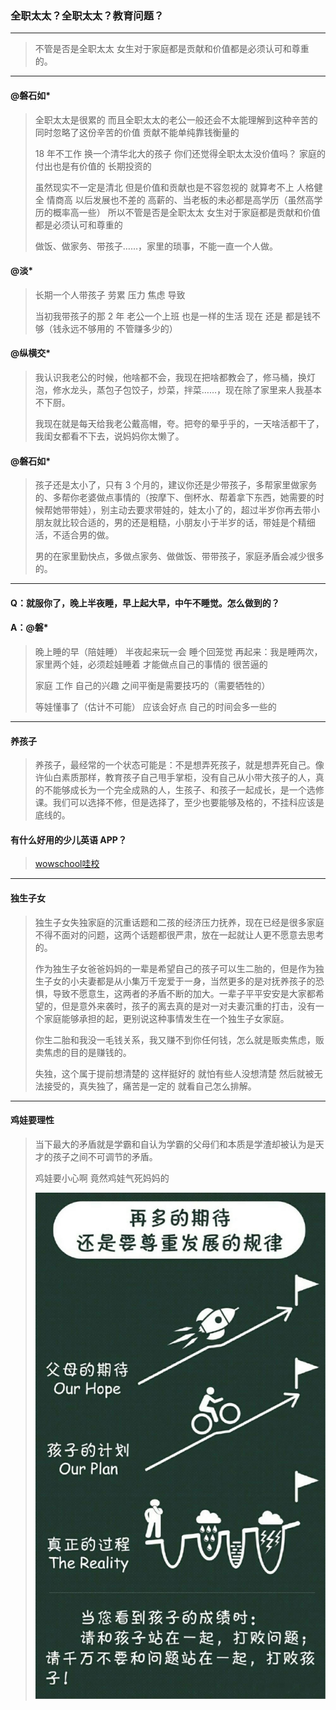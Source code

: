 ### 全职太太？全职太太？教育问题？

---
> 不管是否是全职太太 女生对于家庭都是贡献和价值都是必须认可和尊重的。
---

#### @磐石如*
> 全职太太是很累的 而且全职太太的老公一般还会不太能理解到这种辛苦的 同时忽略了这份辛苦的价值 贡献不能单纯靠钱衡量的
>
> 18 年不工作 换一个清华北大的孩子 你们还觉得全职太太没价值吗？ 家庭的付出也是有价值的 长期投资的
>
> 虽然现实不一定是清北 但是价值和贡献也是不容忽视的 就算考不上 人格健全 情商高 以后发展也不差的 高薪的、当老板的未必都是高学历（虽然高学历的概率高一些）  所以不管是否是全职太太 女生对于家庭都是贡献和价值都是必须认可和尊重的
>
> 做饭、做家务、带孩子……，家里的琐事，不能一直一个人做。

#### @淡*
> 长期一个人带孩子 劳累 压力 焦虑 导致
>
> 当初我带孩子的那 2 年 老公一个上班 也是一样的生活 现在 还是 都是钱不够（钱永远不够用的 不管赚多少的）

#### @纵横交*
> 我认识我老公的时候，他啥都不会，我现在把啥都教会了，修马桶，换灯泡，修水龙头，蒸包子包饺子，炒菜，拌菜……，现在除了家里来人我基本不下厨。
>
> 我现在就是每天给我老公戴高帽，夸。把夸的晕乎乎的，一天啥活都干了，我闺女都看不下去，说妈妈你太懒了。

#### @磐石如*
> 孩子还是太小了，只有 3 个月的，建议你还是少带孩子，多帮家里做家务的、多帮你老婆做点事情的（按摩下、倒杯水、帮着拿下东西，她需要的时候帮她带带娃），别主动去要求带娃的，娃太小了的，超过半岁你再去带小朋友就比较合适的，男的还是粗糙，小朋友小于半岁的话，带娃是个精细活，不适合男的做。
>
> 男的在家里勤快点，多做点家务、做做饭、带带孩子，家庭矛盾会减少很多的。

---
#### Q：就服你了，晚上半夜睡，早上起大早，中午不睡觉。怎么做到的？

#### A：@磐*
> 晚上睡的早（陪娃睡） 半夜起来玩一会 睡个回笼觉 再起来：我是睡两次，家里两个娃，必须趁娃睡着 才能做点自己的事情的 很苦逼的
>
> 家庭 工作 自己的兴趣 之间平衡是需要技巧的（需要牺牲的）
>
> 等娃懂事了（估计不可能） 应该会好点 自己的时间会多一些的

---

#### 养孩子
> 养孩子，最经常的一个状态可能是：不是想弄死孩子，就是想弄死自己。像许仙白素质那样，教育孩子自己甩手掌柜，没有自己从小带大孩子的人，真的不能够成长为一个完全成熟的人，生孩子、和孩子一起成长，是一个选修课。我们可以选择不修，但是选择了，至少也要能够及格的，不挂科应该是底线的。

#### 有什么好用的少儿英语 APP？
>
> [wowschool哇校](http://www.wowschool.com)

---

#### 独生子女
> 独生子女失独家庭的沉重话题和二孩的经济压力抚养，现在已经是很多家庭不得不面对的问题，这两个话题都很严肃，放在一起就让人更不愿意去思考的。
>
> 作为独生子女爸爸妈妈的一辈是希望自己的孩子可以生二胎的，但是作为独生子女的小夫妻都是从小集万千宠爱于一身，当然更多的是对抚养孩子的恐惧，导致不愿意生，这两者的矛盾不断的加大。一辈子平平安安是大家都希望的，但是意外来袭时，孩子的离去真的是对一对夫妻沉重的打击，没有一个家庭能够承担的起，更别说这种事情发生在一个独生子女家庭。
>
> 你生二胎和我没一毛钱关系，我又赚不到你任何钱，怎么就是贩卖焦虑，贩卖焦虑的目的是赚钱的。
>
> 失独，这个属于提前想清楚的 这样挺好的 就怕有些人没想清楚 然后就被无法接受的，真失独了，痛苦是一定的 就看自己怎么排解。

---

#### 鸡娃要理性
> 当下最大的矛盾就是学霸和自认为学霸的父母们和本质是学渣却被认为是天才的孩子之间不可调节的矛盾。
>
> 鸡娃要小心啊 竟然鸡娃气死妈妈的
>
> ![鸡娃要理性](/配图/016/016-003.jpg)
